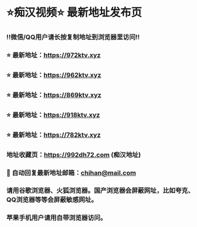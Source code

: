 # ⭐️痴汉视频⭐️ 最新地址发布页

### ‼️微信/QQ用户请长按复制地址到浏览器里访问‼️

### ⭐️ 最新地址：https://972ktv.xyz

### ⭐️ 最新地址：https://962ktv.xyz

### ⭐️ 最新地址：https://869ktv.xyz

### ⭐️ 最新地址：https://918ktv.xyz

### ⭐️ 最新地址：https://782ktv.xyz



### 地址收藏页：https://992dh72.com (痴汉地址)
### 📧 自动回复最新地址邮箱：chihan@mail.com
### 请用谷歌浏览器、火狐浏览器。国产浏览器会屏蔽网址，比如夸克、QQ浏览器等等会屏蔽敏感网址。
### 苹果手机用户请用自带浏览器访问。
